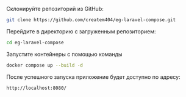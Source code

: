 

Склонируйте репозиторий из GitHub:
```bash
git clone https://github.com/createm404/eg-laravel-compose.git
```

Перейдите в директорию с загруженным репозиторием:
```bash
cd eg-laravel-compose
```

Запустите контейнеры с помощью команды
```bash
docker compose up --build -d
```

После успешного запуска приложение будет доступно по адресу:
```bash
http://localhost:8080/
```
